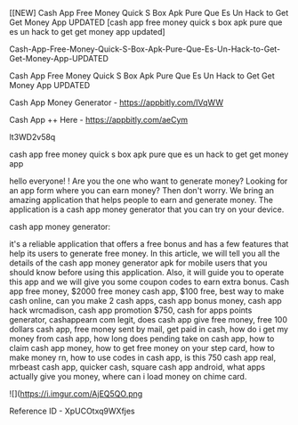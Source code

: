 [[NEW] Cash App Free Money Quick S Box Apk Pure Que Es Un Hack to Get Get Money App UPDATED [cash app free money quick s box apk pure que es un hack to get get money app updated]

Cash-App-Free-Money-Quick-S-Box-Apk-Pure-Que-Es-Un-Hack-to-Get-Get-Money-App-UPDATED

Cash App Free Money Quick S Box Apk Pure Que Es Un Hack to Get Get Money App UPDATED

Cash App Money Generator -  https://appbitly.com/IVqWW


Cash App ++ Here - https://appbitly.com/aeCym


lt3WD2v58q

cash app free money quick s box apk pure que es un hack to get get money app

hello everyone! ! Are you the one who want to generate money? Looking for an app form where you can earn money? Then don't worry. We bring an amazing application that helps people to earn and generate money. The application is a cash app money generator that you can try on your device.

cash app money generator:

it's a reliable application that offers a free bonus and has a few features that help its users to generate free money. In this article, we will tell you all the details of the cash app money generator apk for mobile users that you should know before using this application. Also, it will guide you to operate this app and we will give you some coupon codes to earn extra bonus. Cash app free money, $2000 free money cash app, $100 free, best way to make cash online, can you make 2 cash apps, cash app bonus money, cash app hack wrcmadison, cash app promotion $750, cash for apps points generator, cashappearn com legit, does cash app give free money, free 100 dollars cash app, free money sent by mail, get paid in cash, how do i get my money from cash app, how long does pending take on cash app, how to claim cash app money, how to get free money on your step card, how to make money rn, how to use codes in cash app, is this 750 cash app real, mrbeast cash app, quicker cash, square cash app android, what apps actually give you money, where can i load money on chime card.

![](https://i.imgur.com/AjEQ5QO.png

Reference ID - XpUCOtxq9WXfjes